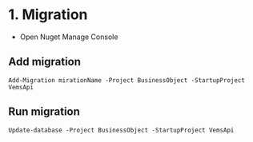 # 1. Migration
- Open Nuget Manage Console 

## Add migration
```EF
Add-Migration mirationName -Project BusinessObject -StartupProject VemsApi
```

## Run migration
```EF
Update-database -Project BusinessObject -StartupProject VemsApi
```